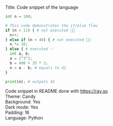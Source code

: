 Title: Code snippet of the language

```py
int n = 100;

# This code demonstrates the if/else flow
if (n < 11) { # not executed 🙅🏻
  n++;
} else if (n < 40) { # not executed 🙅🏻
  n *= 10;
} else { # executed ✅
  int a, b;
  a = 2^3^2; 
  b = 400 + 35 * 2;
  n = a - b; # equals to 42
}

print(n); # outputs 42
```

Code snippet in README done with https://ray.so  
Theme: Candy  
Background: Yes  
Dark mode: Yes  
Padding: 16  
Language: Python  
